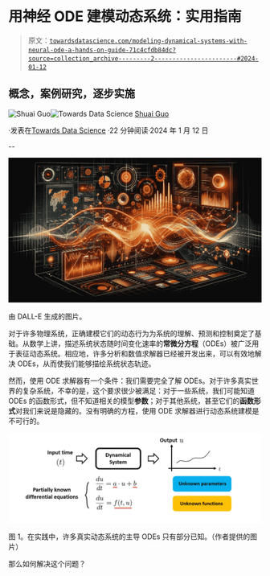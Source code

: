 # 用神经 ODE 建模动态系统：实用指南

> 原文：[`towardsdatascience.com/modeling-dynamical-systems-with-neural-ode-a-hands-on-guide-71c4cfdb84dc?source=collection_archive---------2-----------------------#2024-01-12`](https://towardsdatascience.com/modeling-dynamical-systems-with-neural-ode-a-hands-on-guide-71c4cfdb84dc?source=collection_archive---------2-----------------------#2024-01-12)

## 概念，案例研究，逐步实施

[](https://shuaiguo.medium.com/?source=post_page---byline--71c4cfdb84dc--------------------------------)![Shuai Guo](https://shuaiguo.medium.com/?source=post_page---byline--71c4cfdb84dc--------------------------------)[](https://towardsdatascience.com/?source=post_page---byline--71c4cfdb84dc--------------------------------)![Towards Data Science](https://towardsdatascience.com/?source=post_page---byline--71c4cfdb84dc--------------------------------) [Shuai Guo](https://shuaiguo.medium.com/?source=post_page---byline--71c4cfdb84dc--------------------------------)

·发表在[Towards Data Science](https://towardsdatascience.com/?source=post_page---byline--71c4cfdb84dc--------------------------------) ·22 分钟阅读·2024 年 1 月 12 日

--

![](img/27e2d2e8db3c82aee9bf1a7e679861ec.png)

由 DALL-E 生成的图片。

对于许多物理系统，正确建模它们的动态行为为系统的理解、预测和控制奠定了基础。从数学上讲，描述系统状态随时间变化速率的**常微分方程**（ODEs）被广泛用于表征动态系统。相应地，许多分析和数值求解器已经被开发出来，可以有效地解决 ODEs，从而使我们能够描绘系统状态轨迹。

然而，使用 ODE 求解器有一个条件：我们需要完全了解 ODEs。对于许多真实世界的复杂系统，不幸的是，这个要求很少被满足：对于一些系统，我们可能知道 ODEs 的函数形式，但不知道相关的模型**参数**；对于其他系统，甚至它们的**函数形式**对我们来说是隐藏的。没有明确的方程，使用 ODE 求解器进行动态系统建模是不可行的。

![](img/ba9e9e7afbbb9003869da7e5d45898a4.png)

图 1。在实践中，许多真实动态系统的主导 ODEs 只有部分已知。（作者提供的图片）

那么如何解决这个问题？
